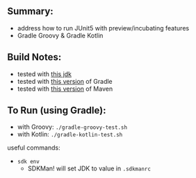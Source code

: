 
Summary:
---------

* address how to run JUnit5 with preview/incubating features
* Gradle Groovy & Gradle Kotlin

Build Notes:
------------

* tested with [this jdk](../JDK.version.md)
* tested with [this version](../Gradle.version.md) of Gradle 
* tested with [this version](../Maven.version.md) of Maven 

To Run (using Gradle):
---------------------

* with Groovy: `./gradle-groovy-test.sh`
* with Kotlin: `./gradle-kotlin-test.sh`

useful commands:

* `sdk env`
    - SDKMan! will set JDK to value in `.sdkmanrc`

